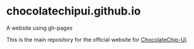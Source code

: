 chocolatechipui.github.io
================

A website using gh-pages


This is the main repository for the official website for [ChocolateChip-UI](https://github.com/chocolatechipui/chocolatechip-ui).